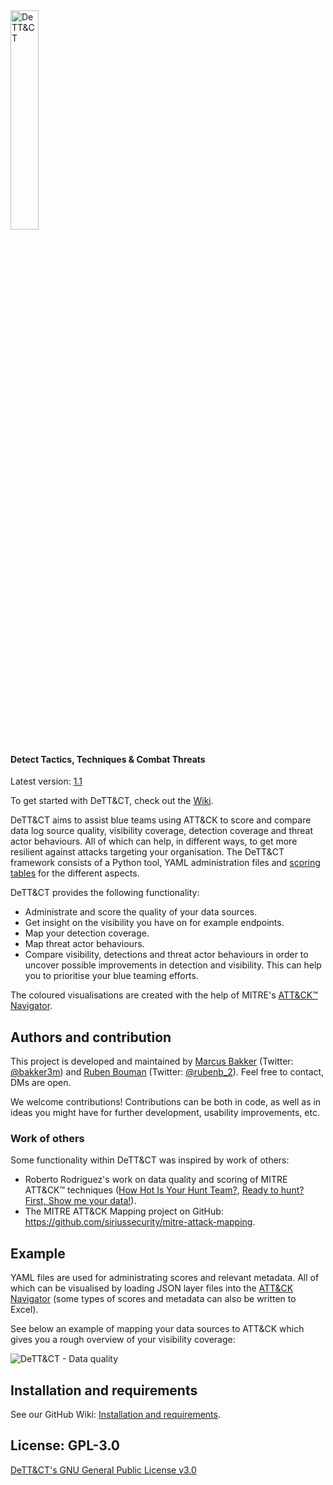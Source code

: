 <img src="https://github.com/rabobank-cdc/DeTTACT/wiki/images/logo.png" alt="DeTT&CT" width=30% height=30%>

#### Detect Tactics, Techniques & Combat Threats
Latest version: [1.1](Changelog#version-11)

To get started with DeTT&CT, check out the
[Wiki](https://github.com/rabobank-cdc/DeTTACT/wiki/Getting-started).

DeTT&CT aims to assist blue teams using ATT&CK to score and compare data log source quality, visibility coverage, detection coverage and threat actor behaviours. All of which can help, in different ways, to get more resilient against attacks targeting your organisation. The DeTT&CT framework consists of a Python tool, YAML administration files and [scoring tables](https://github.com/rabobank-cdc/DeTTACT/raw/master/scoring_table.xlsx) for the different aspects.

DeTT&CT provides the following functionality:

- Administrate and score the quality of your data sources.
- Get insight on the visibility you have on for example endpoints.
- Map your detection coverage.
- Map threat actor behaviours.
- Compare visibility, detections and threat actor behaviours in order to uncover possible improvements in detection and visibility. This can help you to prioritise your blue teaming efforts.

The coloured visualisations are created with the help of MITRE's [ATT&CK™ Navigator](https://github.com/mitre-attack/attack-navigator).

## Authors and contribution
This project is developed and maintained by [Marcus Bakker](https://github.com/marcusbakker) (Twitter: [@bakker3m](https://twitter.com/bakk3rm)) and [Ruben Bouman](https://github.com/rubinatorz) (Twitter: [@rubenb_2](https://twitter.com/rubenb_2/)). Feel free to contact, DMs are open.

We welcome contributions! Contributions can be both in code, as well as in ideas you might have for further development, usability improvements, etc.

### Work of others
Some functionality within DeTT&CT was inspired by work of
others:
- Roberto Rodriguez's work on data quality and scoring of MITRE ATT&CK™ techniques ([How Hot Is Your Hunt Team?](https://cyberwardog.blogspot.com/2017/07/how-hot-is-your-hunt-team.html), [Ready to hunt? First, Show me your data!](https://cyberwardog.blogspot.com/2017/12/ready-to-hunt-first-show-me-your-data.html)).
- The MITRE ATT&CK Mapping project on GitHub:
  https://github.com/siriussecurity/mitre-attack-mapping.

## Example

YAML files are used for administrating scores and relevant metadata. All
of which can be visualised by loading JSON layer files into the [ATT&CK Navigator](https://github.com/mitre-attack/attack-navigator) (some types of scores and metadata can also be written to Excel).

See below an example of mapping your data sources to ATT&CK which gives you a rough overview of your visibility coverage:

 <img src="images/example_data_sources.png" alt="DeTT&CT - Data quality">


## Installation and requirements

See our GitHub Wiki: [Installation and requirements](https://github.com/rabobank-cdc/DeTTACT/wiki/Installation-and-requirements).


## License: GPL-3.0
[DeTT&CT's GNU General Public License v3.0](https://github.com/rabobank-cdc/DeTTACT/blob/master/LICENSE)
